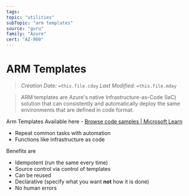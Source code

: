 ```yaml
---
tags:
topic: "utilities"
subTopic: "arm templates"
source: "guru"
family: "Azure"
cert: "AZ-900"
---
```

# ARM Templates
> *Creation Date:* `=this.file.cday`
> *Last Modified:* `=this.file.mday`

> ARM templates are Azure's native Infrastructure-as-Code (IaC) solution that can consistently and automatically deploy the same environments that are defined in code format.

Arm Templates Available here - [Browse code samples | Microsoft Learn](https://learn.microsoft.com/en-us/samples/browse/?expanded=azure&products=azure-resource-manager)

- Repeat common tasks with automation
- Functions like infrastructure as code

Benefits are
- Idempotent (run the same every time)
- Source control via control of templates
- Can be reused
- Declarative (specify what you want **not** how it is done)
- No human errors